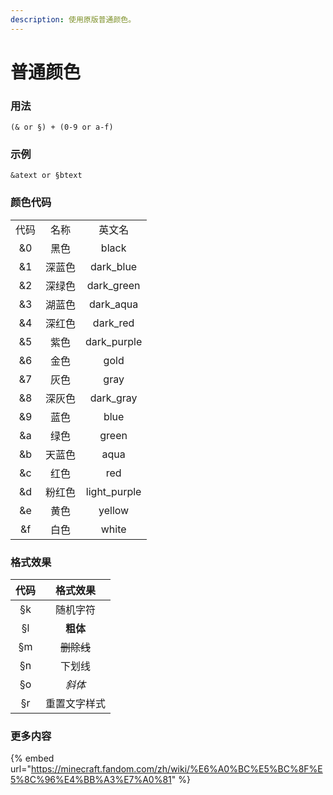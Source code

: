 ```yaml
---
description: 使用原版普通颜色。
---
```


# 普通颜色

### 用法

```
(& or §) + (0-9 or a-f)
```

### 示例

```
&atext or §btext
```

### 颜色代码

|     |     |               |
| :-: | :-: | :-----------: |
|  代码 |  名称 |      英文名      |
|  &0 |  黑色 |     black     |
|  &1 | 深蓝色 |   dark\_blue  |
|  &2 | 深绿色 |  dark\_green  |
|  &3 | 湖蓝色 |   dark\_aqua  |
|  &4 | 深红色 |   dark\_red   |
|  &5 |  紫色 |  dark\_purple |
|  &6 |  金色 |      gold     |
|  &7 |  灰色 |      gray     |
|  &8 | 深灰色 |   dark\_gray  |
|  &9 |  蓝色 |      blue     |
| \&a |  绿色 |     green     |
| \&b | 天蓝色 |      aqua     |
| \&c |  红色 |      red      |
| \&d | 粉红色 | light\_purple |
| \&e |  黄色 |     yellow    |
| \&f |  白色 |     white     |

### 格式效果

|  代码 |   格式效果  |
| :-: | :-----: |
|  §k |   随机字符  |
|  §l |  **粗体** |
|  §m | ~~删除线~~ |
|  §n |   下划线   |
|  §o |   _斜体_  |
|  §r |  重置文字样式 |

### 更多内容

{% embed url="https://minecraft.fandom.com/zh/wiki/%E6%A0%BC%E5%BC%8F%E5%8C%96%E4%BB%A3%E7%A0%81" %}
